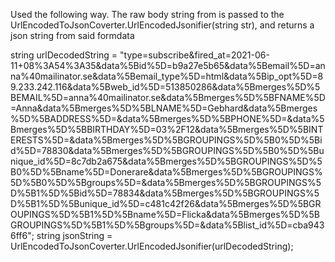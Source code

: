 Used the following way.
The raw body string from is passed to the UrlEncodedToJsonCoverter.UrlEncodedJsonifier(string str), and returns a json string from said formdata

string urlDecodedString = "type=subscribe&fired_at=2021-06-11+08%3A54%3A35&data%5Bid%5D=b9a27e5b65&data%5Bemail%5D=anna%40mailinator.se&data%5Bemail_type%5D=html&data%5Bip_opt%5D=89.233.242.116&data%5Bweb_id%5D=513850286&data%5Bmerges%5D%5BEMAIL%5D=anna%40mailinator.se&data%5Bmerges%5D%5BFNAME%5D=Anna&data%5Bmerges%5D%5BLNAME%5D=Gebhard&data%5Bmerges%5D%5BADDRESS%5D=&data%5Bmerges%5D%5BPHONE%5D=&data%5Bmerges%5D%5BBIRTHDAY%5D=03%2F12&data%5Bmerges%5D%5BINTERESTS%5D=&data%5Bmerges%5D%5BGROUPINGS%5D%5B0%5D%5Bid%5D=78830&data%5Bmerges%5D%5BGROUPINGS%5D%5B0%5D%5Bunique_id%5D=8c7db2a675&data%5Bmerges%5D%5BGROUPINGS%5D%5B0%5D%5Bname%5D=Donerare&data%5Bmerges%5D%5BGROUPINGS%5D%5B0%5D%5Bgroups%5D=&data%5Bmerges%5D%5BGROUPINGS%5D%5B1%5D%5Bid%5D=78834&data%5Bmerges%5D%5BGROUPINGS%5D%5B1%5D%5Bunique_id%5D=c481c42f26&data%5Bmerges%5D%5BGROUPINGS%5D%5B1%5D%5Bname%5D=Flicka&data%5Bmerges%5D%5BGROUPINGS%5D%5B1%5D%5Bgroups%5D=&data%5Blist_id%5D=cba9436ff6";
string jsonString = UrlEncodedToJsonCoverter.UrlEncodedJsonifier(urlDecodedString);
